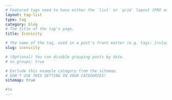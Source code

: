 ```yaml
---
# Featured tags need to have either the `list` or `grid` layout (PRO only).fsd
layout: tag-list
type: tag
category: blog
# The title of the tag's page.
title: Iconicity

# The name of the tag, used in a post's front matter (e.g. tags: [<slug>]).
slug: iconicity

# (Optional) You can disable grouping posts by date.
# no_groups: true

# Exclude this example category from the sitemap.
# DON'T USE THIS SETTING IN YOUR CATEGORIES!
sitemap: true

#te
---
```

